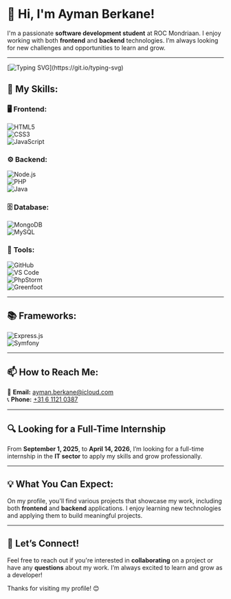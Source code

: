 # 👋 Hi, I'm Ayman Berkane!  

I'm a passionate **software development student** at ROC Mondriaan. I enjoy working with both **frontend** and **backend** technologies. I’m always looking for new challenges and opportunities to learn and grow.  

---

[![Typing SVG](https://readme-typing-svg.herokuapp.com?size=24&width=600&lines=Hey!+I'm+Ayman+Berkane;Software+Developer+%7C+Problem+Solver;Always+learning+new+tech!)](https://git.io/typing-svg)

## 🚀 My Skills:  

### 🖥 **Frontend:**  
![HTML5](https://img.shields.io/badge/HTML5-E34F26?style=for-the-badge&logo=html5&logoColor=white)  
![CSS3](https://img.shields.io/badge/CSS3-1572B6?style=for-the-badge&logo=css3&logoColor=white)  
![JavaScript](https://img.shields.io/badge/JavaScript-F7DF1E?style=for-the-badge&logo=javascript&logoColor=black)  

### ⚙ **Backend:**  
![Node.js](https://img.shields.io/badge/Node.js-43853D?style=for-the-badge&logo=node.js&logoColor=white)  
![PHP](https://img.shields.io/badge/PHP-777BB4?style=for-the-badge&logo=php&logoColor=white)  
![Java](https://img.shields.io/badge/Java-007396?style=for-the-badge&logo=java&logoColor=white)  

### 🗄 **Database:**  
![MongoDB](https://img.shields.io/badge/MongoDB-47A248?style=for-the-badge&logo=mongodb&logoColor=white)  
![MySQL](https://img.shields.io/badge/MySQL-4479A1?style=for-the-badge&logo=mysql&logoColor=white)  

### 🔧 **Tools:**  
![GitHub](https://img.shields.io/badge/GitHub-181717?style=for-the-badge&logo=github&logoColor=white)  
![VS Code](https://img.shields.io/badge/VS%20Code-007ACC?style=for-the-badge&logo=visual-studio-code&logoColor=white)  
![PhpStorm](https://img.shields.io/badge/PhpStorm-000000?style=for-the-badge&logo=phpstorm&logoColor=white)  
![Greenfoot](https://img.shields.io/badge/Greenfoot-008000?style=for-the-badge&logo=java&logoColor=white)  

---

## 📚 **Frameworks:**  
![Express.js](https://img.shields.io/badge/Express.js-000000?style=for-the-badge&logo=express&logoColor=white)  
![Symfony](https://img.shields.io/badge/Symfony-000000?style=for-the-badge&logo=symfony&logoColor=white)  

---

## 📫 **How to Reach Me:**  
📧 **Email:** [ayman.berkane@icloud.com](mailto:ayman.berkane@icloud.com)  
📞 **Phone:** [+31 6 1121 0387](tel:+31611210387)  

---

## 🔍 **Looking for a Full-Time Internship**  
From **September 1, 2025**, to **April 14, 2026**, I’m looking for a full-time internship in the **IT sector** to apply my skills and grow professionally.  

---

## 💡 **What You Can Expect:**  
On my profile, you'll find various projects that showcase my work, including both **frontend** and **backend** applications. I enjoy learning new technologies and applying them to build meaningful projects.  

---

## 💬 **Let’s Connect!**  
Feel free to reach out if you're interested in **collaborating** on a project or have any **questions** about my work. I’m always excited to learn and grow as a developer!  

Thanks for visiting my profile! 😊  
